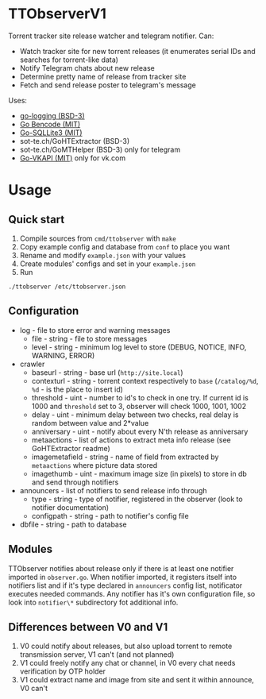 # TTObserverV1
Torrent tracker site release watcher and telegram notifier.
Can:

 - Watch tracker site for new torrent releases (it enumerates serial IDs and searches for torrent-like data)
 - Notify Telegram chats about new release
 - Determine pretty name of release from tracker site
 - Fetch and send release poster to telegram's message 

Uses:

 - [go-logging (BSD-3)](https://github.com/op/go-logging)
 - [Go Bencode (MIT)](https://github.com/zeebo/bencode)
 - [Go-SQLLite3 (MIT)](https://github.com/mattn/go-sqlite3)
 - sot-te.ch/GoHTExtractor (BSD-3)
 - sot-te.ch/GoMTHelper (BSD-3) only for telegram
 - [Go-VKAPI (MIT)](github.com/azzzak/vkapi) only for vk.com
 
# Usage
## Quick start

1. Compile sources from `cmd/ttobserver` with `make`
2. Copy example config and database from `conf` to place you want
3. Rename and modify `example.json` with your values
4. Create modules' configs and set in your `example.json`
5. Run

```
./ttobserver /etc/ttobserver.json
```

## Configuration
 - log - file to store error and warning messages
	- file - string - file to store messages
	- level - string - minimum log level to store (DEBUG, NOTICE, INFO, WARNING, ERROR)
 - crawler
	- baseurl - string - base url (`http://site.local`)
	- contexturl - string - torrent context respectively to `base` (`/catalog/%d`, `%d` - is the place to insert id)
	- threshold - uint - number to id's to check in one try. If current id is 1000 and `threshold` set to 3, observer will check 1000, 1001, 1002
    - delay - uint - minimum delay between two checks, real delay is random between value and 2*value
	- anniversary - uint - notify about every N'th release as anniversary
	- metaactions - list of actions to extract meta info release (see GoHTExtractor readme)
    - imagemetafield - string - name of field from extracted by `metaactions` where picture data stored
    - imagethumb - uint - maximum image size (in pixels) to store in db and send through notifiers 
 - announcers - list of notifiers to send release info through
    - type - string - type of notifier, registered in the observer (look to notifier documentation)
    - configpath - string - path to notifier's config file
 - dbfile - string - path to database

## Modules
TTObserver notifies about release only if there is at least one notifier imported in `observer.go`.
When notifier imported, it registers itself into notifiers list and if it's type declared in
`announcers` config list, notificator executes needed commands.
Any notifier has it's own configuration file, so look into `notifier\*` subdirectory fot additional info. 

## Differences between V0 and V1
1. V0 could notify about releases, but also upload torrent to remote transmission server, V1 can't (and not planned)
3. V1 could freely notify any chat or channel, in V0 every chat needs verification by OTP holder
4. V1 could extract name and image from site and sent it within announce, V0 can't
